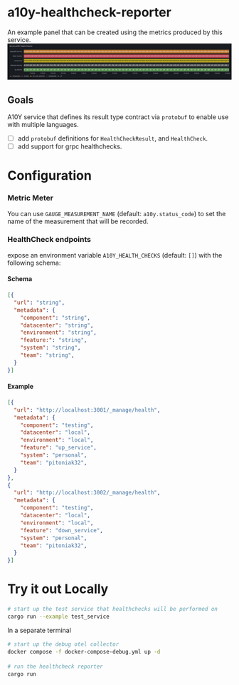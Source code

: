 # a10y-healthcheck-reporter

An example panel that can be created using the metrics produced by this service.
![Example Panel](assets/example-grafana-panel.png)

## Goals
A10Y service that defines its result type contract via `protobuf` to enable use with multiple languages.

- [ ] add `protobuf` definitions for `HealthCheckResult`, and `HealthCheck`.
- [ ] add support for grpc healthchecks.

# Configuration

### Metric Meter

You can use `GAUGE_MEASUREMENT_NAME` (default: `a10y.status_code`) to set the name of the measurement that will be recorded.

### HealthCheck endpoints

expose an environment variable `A10Y_HEALTH_CHECKS` (default: `[]`) with the following schema:

#### Schema
```json
[{
  "url": "string",
  "metadata": {
    "component": "string",
    "datacenter": "string",
    "environment": "string",
    "feature:": "string",
    "system": "string",
    "team": "string",
  }
}]
```

#### Example
```json
[{
  "url": "http://localhost:3001/_manage/health",
  "metadata": {
    "component": "testing",
    "datacenter": "local",
    "environment": "local",
    "feature": "up_service",
    "system": "personal",
    "team": "pitoniak32",
  }
},
{
  "url": "http://localhost:3002/_manage/health",
  "metadata": {
    "component": "testing",
    "datacenter": "local",
    "environment": "local",
    "feature": "down_service",
    "system": "personal",
    "team": "pitoniak32",
  }
}]
```

# Try it out Locally

```sh
# start up the test service that healthchecks will be performed on
cargo run --example test_service
```

In a separate terminal
```sh
# start up the debug otel collector
docker compose -f docker-compose-debug.yml up -d 

# run the healthcheck reporter
cargo run
```